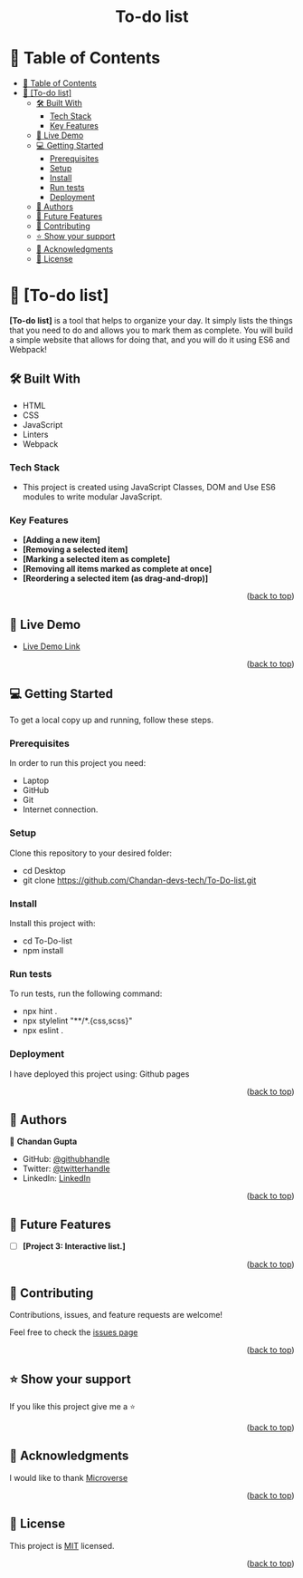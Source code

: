 <a name="readme-top"></a>

<div align="center">

  <h1><b>To-do list</b></h1>

</div>

<!-- TABLE OF CONTENTS -->

# 📗 Table of Contents

- [📗 Table of Contents](#-table-of-contents)
- [📖 \[To-do list\] ](#-to-do-list-)
  - [🛠 Built With ](#-built-with-)
    - [Tech Stack ](#tech-stack-)
    - [Key Features ](#key-features-)
  - [🚀 Live Demo ](#-live-demo-)
  - [💻 Getting Started ](#-getting-started-)
    - [Prerequisites](#prerequisites)
    - [Setup](#setup)
    - [Install](#install)
    - [Run tests](#run-tests)
    - [Deployment](#deployment)
  - [👥 Authors ](#-authors-)
  - [🔭 Future Features ](#-future-features-)
  - [🤝 Contributing ](#-contributing-)
  - [⭐️ Show your support ](#️-show-your-support-)
  - [🙏 Acknowledgments ](#-acknowledgments-)
  - [📝 License ](#-license-)

<!-- PROJECT DESCRIPTION -->

# 📖 [To-do list] <a name="about-project"></a>

**[To-do list]** is a tool that helps to organize your day. It simply lists the things that you need to do and allows you to mark them as complete. You will build a simple website that allows for doing that, and you will do it using ES6 and Webpack!

## 🛠 Built With <a name="built-with"></a>

- HTML
- CSS
- JavaScript
- Linters
- Webpack

### Tech Stack <a name="tech-stack"></a>

- This project is created using JavaScript Classes, DOM and Use ES6 modules to write modular JavaScript.

<!-- Features -->

### Key Features <a name="key-features"></a>

- **[Adding a new item]**
- **[Removing a selected item]**
- **[Marking a selected item as complete]**
- **[Removing all items marked as complete at once]**
- **[Reordering a selected item (as drag-and-drop)]**

<p align="right">(<a href="#readme-top">back to top</a>)</p>

<!-- LIVE DEMO -->

## 🚀 Live Demo <a name="live-demo"></a>

- [Live Demo Link](https://chandan-devs-tech.github.io/To-Do-list)

<p align="right">(<a href="#readme-top">back to top</a>)</p>

<!-- GETTING STARTED -->

## 💻 Getting Started <a name="getting-started"></a>

To get a local copy up and running, follow these steps.

### Prerequisites

In order to run this project you need:

- Laptop
- GitHub
- Git
- Internet connection.

### Setup

Clone this repository to your desired folder:

- cd Desktop
- git clone https://github.com/Chandan-devs-tech/To-Do-list.git

### Install

Install this project with:

  - cd To-Do-list
  - npm install

### Run tests

To run tests, run the following command:
- npx hint .
- npx stylelint "**/*.{css,scss}"
- npx eslint .

### Deployment

I have deployed this project using: Github pages

<p align="right">(<a href="#readme-top">back to top</a>)</p>

<!-- AUTHORS -->

## 👥 Authors <a name="authors"></a>

👤 **Chandan Gupta**

- GitHub: [@githubhandle](https://github.com/Chandan-devs-tech)
- Twitter: [@twitterhandle](https://twitter.com/ChandanGuptaDev)
- LinkedIn: [LinkedIn](https://www.linkedin.com/in/chandangupta-devs/)

<p align="right">(<a href="#readme-top">back to top</a>)</p>

<!-- FUTURE FEATURES -->

## 🔭 Future Features <a name="future-features"></a>

- [ ] **[Project 3: Interactive list.]**

<p align="right">(<a href="#readme-top">back to top</a>)</p>

<!-- CONTRIBUTING -->

## 🤝 Contributing <a name="contributing"></a>

Contributions, issues, and feature requests are welcome!

Feel free to check the [issues page](https://github.com/Chandan-devs-tech/To-Do-list/issues)

<p align="right">(<a href="#readme-top">back to top</a>)</p>

<!-- SUPPORT -->

## ⭐️ Show your support <a name="support"></a>

If you like this project give me a ⭐️

<p align="right">(<a href="#readme-top">back to top</a>)</p>

<!-- ACKNOWLEDGEMENTS -->

## 🙏 Acknowledgments <a name="acknowledgements"></a>

I would like to thank [Microverse](https://www.microverse.org/go)

<p align="right">(<a href="#readme-top">back to top</a>)</p>

<!-- LICENSE -->

## 📝 License <a name="license"></a>

This project is [MIT](https://github.com/Chandan-devs-tech/To-Do-list/blob/feature/listStructure/MIT.md) licensed.

<p align="right">(<a href="#readme-top">back to top</a>)</p>